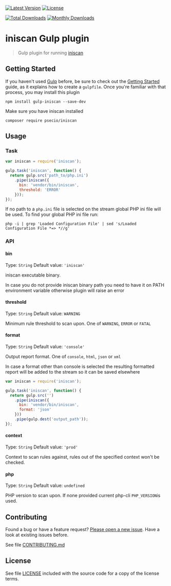 [![Latest Version](https://img.shields.io/npm/v/gulp-iniscan.svg?style=flat-square)](https://npmjs.org/package/gulp-iniscan)
[![License](https://img.shields.io/github/license/juliangut/gulp-iniscan.svg?style=flat-square)](https://github.com/juliangut/gulp-iniscan/blob/master/LICENSE)

[![Total Downloads](https://img.shields.io/npm/dt/gulp-iniscan.svg?style=flat-square)](https://npmjs.org/package/gulp-iniscan)
[![Monthly Downloads](https://img.shields.io/npm/dm/gulp-iniscan.svg?style=flat-square)](https://npmjs.org/package/gulp-iniscan)

# iniscan Gulp plugin

> Gulp plugin for running [iniscan](https://github.com/psecio/iniscan)

## Getting Started

If you haven't used [Gulp](http://gulpjs.com/) before, be sure to check out the [Getting Started](https://github.com/gulpjs/gulp/blob/master/docs/getting-started.md) guide, as it explains how to create a `gulpfile`. Once you're familiar with that process, you may install this plugin

```shell
npm install gulp-iniscan --save-dev
```

Make sure you have iniscan installed

```shell
composer require psecio/iniscan
```

## Usage

### Task

```js
var iniscan = require('iniscan');

gulp.task('iniscan', function() {
  return gulp.src('path_to/php.ini')
    .pipe(iniscan({
      bin: 'vendor/bin/iniscan',
      threshold: 'ERROR'
    }));
});
```

If no path to a `php.ini` file is selected on the stream global PHP ini file will be used. To find your global PHP ini file run:

```
php -i | grep 'Loaded Configuration File' | sed 's/Loaded Configuration File *=> *//g'
```

### API

#### bin
Type: `String`
Default value: `'iniscan'`

iniscan executable binary.

In case you do not provide iniscan binary path you need to have it on PATH environment variable otherwise plugin will raise an error

#### threshold
Type: `String`
Default value: `WARNING`

Minimum rule threshold to scan upon. One of `WARNING`, `ERROR` or `FATAL`

#### format
Type: `String`
Default value: `'console'`

Output report format. One of `console`, `html`, `json` or `xml`

In case a format other than console is selected the resulting formatted report will be added to the stream so it can be saved elsewhere

```js
var iniscan = require('iniscan');

gulp.task('iniscan', function() {
  return gulp.src('')
    .pipe(iniscan({
      bin: 'vendor/bin/iniscan',
      format: 'json'
    }))
    .pipe(gulp.dest('output_path'));
});
```

#### context
Type: `String`
Default value: `'prod'`

Context to scan rules against, rules out of the specified context won't be checked.

#### php
Type: `String`
Default value: `undefined`

PHP version to scan upon. If none provided current php-cli `PHP_VERSION`is used.


## Contributing

Found a bug or have a feature request? [Please open a new issue](https://github.com/juliangut/grunt-iniscan/issues). Have a look at existing issues before.

See file [CONTRIBUTING.md](https://github.com/juliangut/grunt-iniscan/blob/master/CONTRIBUTING.md)

## License

See file [LICENSE](https://github.com/juliangut/grunt-iniscan/blob/master/LICENSE) included with the source code for a copy of the license terms.
